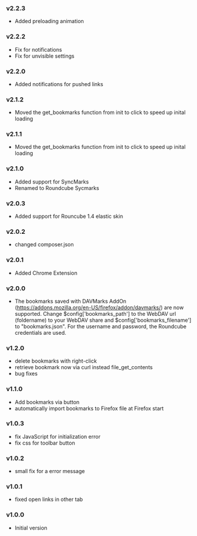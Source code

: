 ### v2.2.3
- Added preloading animation
  
### v2.2.2
- Fix for notifications
- Fix for unvisible settings
  
### v2.2.0
- Added notifications for pushed links

### v2.1.2
- Moved the get_bookmarks function from init to click to speed up inital loading

### v2.1.1
- Moved the get_bookmarks function from init to click to speed up inital loading
  
### v2.1.0
- Added support for SyncMarks
- Renamed to Roundcube Sycmarks

### v2.0.3
- Added support for Rouncube 1.4 elastic skin
  
### v2.0.2
- changed composer.json
  
### v2.0.1
- Added Chrome Extension

### v2.0.0
- The bookmarks saved with DAVMarks AddOn (https://addons.mozilla.org/en-US/firefox/addon/davmarks/) are now supported. Change $config['bookmarks_path'] to the WebDAV url (foldername) to your WebDAV share and $config['bookmarks_filename'] to "bookmarks.json". For the username and password, the Roundcube credentials are used.

### v1.2.0
- delete bookmarks with right-click
- retrieve bookmark now via curl instead file_get_contents
- bug fixes

### v1.1.0
- Add bookmarks via button
- automatically import bookmarks to Firefox file at Firefox start

### v1.0.3
 - fix JavaScript for initialization error
 - fix css for toolbar button

### v1.0.2
 - small fix for a error message

### v1.0.1
 - fixed open links in other tab

### v1.0.0
 - Initial version
